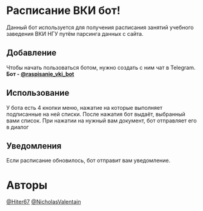 # Расписание ВКИ бот!

Данный бот используется для получения расписания занятий учебного заведения ВКИ НГУ путём парсинга данных с сайта.

## Добавление

Чтобы начать пользоваться ботом, нужно создать с ним чат в Telegram.
**Бот - [@raspisanie_vki_bot](@raspisanie_vki_bot)**

## Использование

У бота есть 4 кнопки меню, нажатие на которые выполняет подписанные на ней списки. 
После нажатия бот выдаёт, выбранный вами список.
При нажатии на нужный вам документ, бот отправляет его в диалог

## Уведомления

Если расписание обновилось, бот отправит вам уведомление.

# Авторы

[@Hiter67](https://github.com/Hiter67)
[@NicholasValentain](https://github.com/NicholasValentain)
